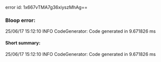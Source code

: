 error id: 1x667vTMA7g36xiyszMhAg==
### Bloop error:

25/06/17 15:12:10 INFO CodeGenerator: Code generated in 9.671826 ms
#### Short summary: 

25/06/17 15:12:10 INFO CodeGenerator: Code generated in 9.671826 ms